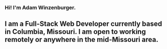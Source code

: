 ### Hi!  I'm Adam Winzenburger. ###

## I am a Full-Stack Web Developer currently based in Columbia, Missouri.  I am open to working remotely or anywhere in the mid-Missouri area. ##
